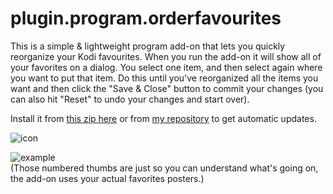 # plugin.program.orderfavourites
This is a simple & lightweight program add-on that lets you quickly reorganize your Kodi favourites. 
When you run the add-on it will show all of your favorites on a dialog.
You select one item, and then select again where you want to put that item. Do this until you've reorganized all the items you want and then click the "Save & Close" button to commit your changes (you can also hit "Reset" to undo your changes and start over).

Install it from [this zip here](https://github.com/doko-desuka/doko.repository/raw/master/plugin.program.orderfavourites/plugin.program.orderfavourites-1.0.4.zip) or from [my repository](https://github.com/dokoab/doko.repository/releases) to get automatic updates.

![icon](https://github.com/doko-desuka/plugin.program.orderfavourites/raw/master/icon.png)

![example](https://images2.imgbox.com/a0/04/ISjDXt4Z_o.gif)  
(Those numbered thumbs are just so you can understand what's going on, the add-on uses your actual favorites posters.)
